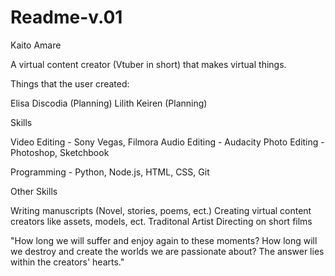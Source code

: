 # Readme-v.01
Kaito Amare

A virtual content creator (Vtuber in short) that makes virtual things.

Things that the user created:

Elisa Discodia (Planning)
Lilith Keiren (Planning)

Skills

Video Editing - Sony Vegas, Filmora
Audio Editing - Audacity
Photo Editing - Photoshop, Sketchbook

Programming - Python, Node.js, HTML, CSS, Git

Other Skills

Writing manuscripts (Novel, stories, poems, ect.)
Creating virtual content creators like assets, models, ect.
Traditonal Artist
Directing on short films


"How long we will suffer and enjoy again to these moments? How long will we destroy and create the worlds we are passionate about? The answer lies within the creators' hearts."